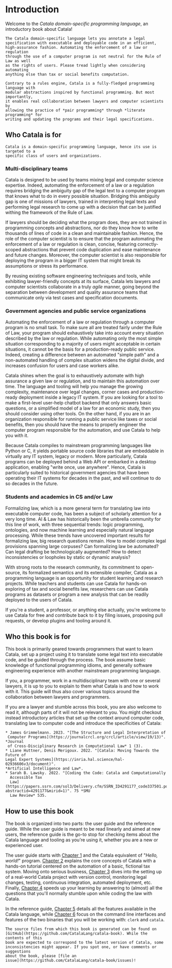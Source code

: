 # Introduction

Welcome to the *Catala domain-specific programming language*, an introductory
book about Catala!

~~~admonish abstract title="TL;DR"
The Catala domain-specific language lets you annotate a legal
specification with executable and deployable code in an efficient,
high-assurance fashion. Automating the enforcement of a law or regulation
through the use of a computer program is not neutral for the Rule of Law as well
as the rights of users. Please tread lightly when considering automating
anything else than tax or social benefits computation.

Contrary to a rules engine, Catala is a fully-fledged programming language with
modular abstractions inspired by functional programming. But most importantly,
it enables real collaboration between lawyers and computer scientists by
allowing the practice of *pair programming* through *literate programming* for
writing and updating the programs and their legal specifications.
~~~

## Who Catala is for

~~~admonish warning title="Catala is not a general-purpose programming language"
Catala is a domain-specific programming language, hence its use is targeted to a
specific class of users and organizations.
~~~

### Multi-disciplinary teams

Catala is designed to be used by teams mixing legal and computer science
expertise. Indeed, automating the enforcement of a law or a regulation requires
bridging the ambiguity gap of the legal text to a computer program that knows
what to do in every possible situation. Bridging this ambiguity gap is one
of missions of lawyers, trained in interpreting legal texts and performing
legal research to come up with a decision that can be justified withing the
framework of the Rule of Law.

If lawyers should be deciding what the program does, they are not trained in
programming concepts and abstractions, nor do they know how to write thousands
of lines of code in a clean and maintainable fashion. Hence, the role of the
computer scientist is to ensure that the program automating the enforcement of a
law or regulation is clean, concise, featuring correctly-scoped abstractions
that prevent code duplication and ease maintenance and future changes. Moreover,
the computer scientist is also responsible for deploying the program in a bigger
IT system that might break its assumptions or stress its performance.

By reusing existing software engineering techniques and tools, while exhibiting
lawyer-friendly concepts at its surface, Catala lets lawyers and computer
scientists collaborate in a truly *agile* manner, going beyond the separation
between development and quality assurance teams that communicate only via test
cases and specification documents.

### Government agencies and public service organizations

Automating the enforcement of a law or regulation through a computer program is
no small task. To make sure all are treated fairly under the Rule of Law, your
program should exhaustively take into account every situation described by the
law or regulation. While automating only the most simple situation corresponding
to a majority of users might acceptable in certain situations, it cannot be the
basis for a production-ready public service. Indeed, creating a difference
between an automated "simple path" and a non-automated handling of complex
situation widens the digital divide, and increases confusion for users and case
workers alike.

Catala shines when the goal is to exhaustively automate with high assurance
a given law or regulation, and to maintain this automation over time. The
language and tooling will help you manage the growing complexity, maintenance
over legal changes, corner cases and production-ready deployment inside a legacy
IT system. If you are looking for a tool to make a first-level user-help chatbot
backend that only answers basic questions, or a simplified model of a law for an
economic study, then you should consider using other tools. On the other hand,
if you are in an organization responsible for running a public service like
taxes or social benefits, then you should have the means to properly engineer
the computer program responsible for the automation, and use Catala to help you
with it.

Because Catala compiles to mainstream programming languages like Python or C, it
yields portable source code libraries that are embeddable in virtually any IT
system, legacy or modern. More particularly, Catala programs can be deployed
behind a Web API or embarked in a desktop application, enabling "write once, use
anywhere". Hence, Catala is particularly suited to historical government
agencies that have been operating their IT systems for decades in the past, and
will continue to do so decades in the future.

### Students and academics in CS and/or Law

Formalizing law, which is a more general term for translating law into
executable computer code, has been a subject of scholarly attention for a very
long time. AI & Law has historically been the umbrella community for this line
of work, with three sequential trends: logic programming, ontologies, and now
machine learning and especially natural language processing. While these trends
have uncovered important results for formalizing law, big research questions
remain. How to model complex legal provisions spanning large corpuses? Can
formalizing law be automated? Can legal drafting be technologically augmented?
How to detect inconsistencies or loopholes by static or dynamic analysis?

With strong roots to the research community, its commitment to open-source, its
formalized semantics and its extensible compiler, Catala as a programming
language is an opportunity for student learning and research projects. While
teachers and students can use Catala for hands-on exploring of tax and social
benefits law, researchers can use Catala programs as datasets or program a new
analysis that can be readily deployed to the users of Catala.

If you're a student, a professor, or anything else actually, you're welcome to
use Catala for free and contribute back to it by filing issues, proposing pull
requests, or develop plugins and tooling around it.

## Who this book is for

This book is primarily geared towards programmers that want to learn Catala,
set up a project using it to translate some legal text into executable code, and
be guided through the process. The book assume basic knowledge of functional
programming idioms, and generally software engineering experience with another
mainstream programming language.

If you, a programmer, work in a multidisciplinary
team with one or several lawyers, it is up to you to explain to them what Catala
is and how to work with it. This guide will thus also cover various topics
around the collaboration between lawyers and programmers.

If you are a lawyer and stumble across this book, you are also welcome to read
it, although parts of it will not be relevant to you. You might checkout instead
introductory articles that set up the context around computer code, translating
law to computer code and introduce the specificities of Catala:


~~~admonish example title="Lawyer-friendly publications about Catala and coding the law" collapsible=true
* James Grimmelmann. 2023. "[The Structure and Legal Interpretation of
 Computer Programs](https://journalcrcl.org/crcl/article/view/19/13)". *Journal
 of Cross-Disciplinary Research in Computational Law* 1 (3).
* Liane Huttner, Denis Merigoux. 2022. "[Catala: Moving Towards the Future of
Legal Expert Systems](https://inria.hal.science/hal-02936606v3/document)".
*Artificial Intelligence and Law*.
* Sarah B. Lawsky. 2022. "[Coding the Code: Catala and Computationally
  Accessible Tax
  Law](https://papers.ssrn.com/sol3/Delivery.cfm/SSRN_ID4291177_code337501.pdf?abstractid=4291177&mirid=1)". 75 *SMU
  Law Review* 535.
~~~

## How to use this book

The book is organized into two parts: the user guide and the reference guide.
While the user guide is meant to be read linearly and aimed at new users, the
reference guide is the go-to stop for checking items about the Catala language
and tooling as you're using it, whether you are a new or experienced user.

The user guide starts with [Chapter 1](./1-0-getting_started.md) and the Catala
equivalent of "*Hello, world!*" program. [Chapter 2](./2-0-tutorial.md) explains
the core concepts of Catala with a hands-on tutorial centered on the automation
of a basic, fictional tax system. Moving onto serious business, [Chapter
3](./3-project.md) dives into the setting up of a real-world Catala project with
version control, monitoring legal changes, testing, continuous integration,
automated deployment, etc. Finally, [Chapter 4](./4-0-howto.md) speeds up your
learning by answering to (almost) all the questions that you'll normally stumble
upon while coding the law with Catala.

In the reference guide, [Chapter 5](./5-catala.md) details all the features
available in the Catala language, while [Chapter
6](./6-clerk.md) focus on the command line interfaces and features of the two
binaries that you will be working with: `clerk` and `catala`.


~~~admonish  note title="Source code"
The source files from which this book is generated can be found on
[GitHub](https://github.com/CatalaLang/catala-book). While the contents of this
book are expected to correspond to the latest version of Catala, some
inconsistencies might appear. If you spot one, or have comments or suggestions
about the book, please [file an
issue](https://github.com/CatalaLang/catala-book/issues)!
~~~
